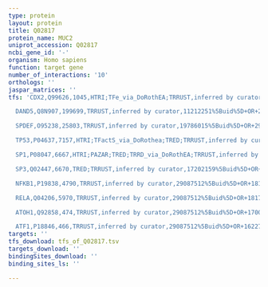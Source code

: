 ```yaml
---
type: protein
layout: protein
title: Q02817
protein_name: MUC2
uniprot_accession: Q02817
ncbi_gene_id: '-'
organism: Homo sapiens
function: target gene
number_of_interactions: '10'
orthologs: ''
jaspar_matrices: ''
tfs: 'CDX2,Q99626,1045,HTRI;TFe_via_DoRothEA;TRRUST,inferred by curator,12559945%5Buid%5D+OR+22458515%5Buid%5D+OR+29087512%5Buid%5D+OR+22900683%5Buid%5D,Yes

  DAND5,Q8N907,199699,TRRUST,inferred by curator,11212251%5Buid%5D+OR+29087512%5Buid%5D+OR+12077147%5Buid%5D,Yes

  SPDEF,O95238,25803,TRRUST,inferred by curator,19786015%5Buid%5D+OR+29087512%5Buid%5D,Yes

  TP53,P04637,7157,HTRI;TFactS_via_DoRothea;TRED;TRRUST,inferred by curator,12374798%5Buid%5D+OR+22761861%5Buid%5D+OR+17202159%5Buid%5D+OR+29087512%5Buid%5D+OR+22900683%5Buid%5D,Yes

  SP1,P08047,6667,HTRI;PAZAR;TRED;TRRD_via_DoRothEA;TRRUST,inferred by curator,11752324%5Buid%5D+OR+9224654%5Buid%5D+OR+12077147%5Buid%5D+OR+29087512%5Buid%5D+OR+18971253%5Buid%5D+OR+17202159%5Buid%5D+OR+11212251%5Buid%5D+OR+22900683%5Buid%5D,Yes

  SP3,Q02447,6670,TRED;TRRUST,inferred by curator,17202159%5Buid%5D+OR+11212251%5Buid%5D+OR+29087512%5Buid%5D,Yes

  NFKB1,P19838,4790,TRRUST,inferred by curator,29087512%5Buid%5D+OR+18176092%5Buid%5D+OR+12686724%5Buid%5D,Yes

  RELA,Q04206,5970,TRRUST,inferred by curator,29087512%5Buid%5D+OR+18176092%5Buid%5D+OR+12686724%5Buid%5D,Yes

  ATOH1,Q92858,474,TRRUST,inferred by curator,29087512%5Buid%5D+OR+17000673%5Buid%5D,Yes

  ATF1,P18846,466,TRRUST,inferred by curator,29087512%5Buid%5D+OR+16227528%5Buid%5D,Yes'
targets: ''
tfs_download: tfs_of_Q02817.tsv
targets_download: ''
bindingSites_download: ''
binding_sites_ls: ''

---
```

